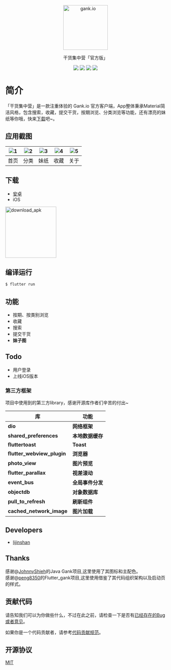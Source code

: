 <p align="center">
  <a href="http://gank.io">
    <img alt="gank.io" src="https://ws1.sinaimg.cn/large/0065oQSqly1fyli3kk857j305c05cjrc.jpg" width="140">
  </a>
</p>
<p align="center">干货集中营「官方版」</p>

<p align="center">
  <img src="https://img.shields.io/badge/build-passing-52C434.svg">
  <img src="https://img.shields.io/badge/version-1.0.1-red.svg">
  <img src="https://img.shields.io/badge/language-dart-blue.svg">
  <img src="https://img.shields.io/badge/license-MIT-orange.svg">
</p>

# 简介
「干货集中营」是一款注重体验的 Gank.io 官方客户端，App整体秉承Material简洁风格，包含搜索，收藏，提交干货，按期浏览、分类浏览等功能，还有漂亮的妹纸等你哦，快来[下载](http://gank.io/static/apk/app-release-1.0.1.apk)吧~。

## 应用截图

| ![1](https://ws1.sinaimg.cn/large/0065oQSqly1fylfbepzt7j30ps18yaxk.jpg) | ![2](https://ws1.sinaimg.cn/large/0065oQSqly1fylfbqnnzrj30ps18ywwv.jpg) | ![3](https://ws1.sinaimg.cn/large/0065oQSqly1fylfc4r4mgj30ps18ye81.jpg) | ![4](https://ws1.sinaimg.cn/large/0065oQSqly1fylhxlnd24j30ps18ydx3.jpg) | ![5](https://ws1.sinaimg.cn/large/0065oQSqly1fymcgw2uaij30ps18yap9.jpg) |
| :--: | :--: | :--: | :--: | :--: |
| 首页 | 分类 | 妹纸 | 收藏 | 关于|


## 下载

- [安卓](http://gank.io/static/apk/app-release-1.0.1.apk)
- iOS     

<img src="https://ws1.sinaimg.cn/large/0065oQSqly1fynklsc9x5j308c0auwei.jpg" width = "160"  alt="download_apk" />

## 编译运行

```bash
$ flutter run
```

## 功能

- 按期、按类别浏览
- 收藏
- 搜索
- 提交干货
- **妹子图**

## Todo

- 用户登录
- 上线iOS版本

### 第三方框架
项目中使用到的第三方library，感谢开源库作者们辛苦的付出~

库 | 功能
-------- | ---
**dio**|**网络框架**
**shared_preferences**|**本地数据缓存**
**fluttertoast**|**Toast**
**flutter_webview_plugin**|**浏览器**
**photo_view**|**图片预览**
**flutter_parallax**|**视差滚动**
**event_bus**|**全局事件分发**
**objectdb**|**对象数据库**
**pull_to_refresh**|**刷新组件**
**cached_network_image**|**图片加载**


## Developers

- [lijinshan](https://github.com/lijinshanmx)

## Thanks
感谢@[JohnnyShieh](https://github.com/JohnnyShieh)的Java Gank项目,这里使用了其图标和主配色。  
感谢@[peng8350](https://github.com/peng8350)的Flutter_gank项目,这里使用借鉴了其代码组织架构以及启动页的样式。

## 贡献代码

请告知我们可以为你做些什么，不过在此之前，请检查一下是否有[已经存在的Bug或者意见](https://github.com/lijinshanmx/flutter_gank/issues)。

如果你是一个代码贡献者，请参考[代码贡献规范](CONTRIBUTING.md)。

## 开源协议

[MIT](LICENSE)